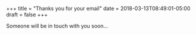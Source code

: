 +++
title = "Thanks you for your email"
date = 2018-03-13T08:49:01-05:00
draft = false
+++


Someone will be in touch with you soon...